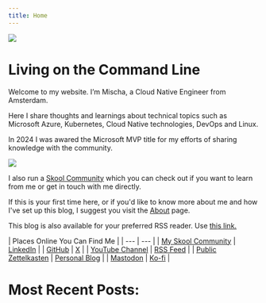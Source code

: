 ```yaml
---
title: Home
---
```


![](/banner.png)

# Living on the Command Line

Welcome to my website. I’m Mischa, a Cloud Native Engineer from Amsterdam.

Here I share thoughts and learnings about technical topics such as Microsoft Azure, Kubernetes, Cloud Native technologies, DevOps and Linux.

In 2024 I was awared the Microsoft MVP title for my efforts of sharing knowledge with the community.

![](/mvp.png)

I also run a [Skool Community](https://mischavandenburg.com/skool) which you can check out if you want to learn from me or get in touch with me directly.

If this is your first time here, or if you'd like to know more about me and how I've set up this blog, I suggest you visit the [About](/aboutme) page.

This blog is also available for your preferred RSS reader. Use [this link.](https://mischavandenburg.com/index.xml)

| Places Online You Can Find Me |
| --- | --- |
| [My Skool Community](https://mischavandenburg.com/skool) | [LinkedIn](https://www.linkedin.com/in/mischavandenburg) |
| [GitHub](https://github.com/mischavandenburg/) | [X](https://twitter.com/mischa_vdburg) |
| [YouTube Channel](https://www.youtube.com/channel/UCDAck-gFPTrgTx_qp59-bQA) | [RSS Feed](https://mischavandenburg.com/index.xml) |
| [Public Zettelkasten](https://zettelkasten.mischavandenburg.net) | [Personal Blog](https://mischavandenburg.blog) |
| [Mastodon](https://toot.community/@mischavandenburg) | [Ko-fi](https://ko-fi.com/mischavandenburg) |

# Most Recent Posts:
